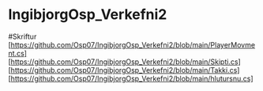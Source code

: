 # IngibjorgOsp_Verkefni2
#Skriftur
[https://github.com/Osp07/IngibjorgOsp_Verkefni2/blob/main/PlayerMovment.cs]
[https://github.com/Osp07/IngibjorgOsp_Verkefni2/blob/main/Skipti.cs]
[https://github.com/Osp07/IngibjorgOsp_Verkefni2/blob/main/Takki.cs]
[https://github.com/Osp07/IngibjorgOsp_Verkefni2/blob/main/hlutursnu.cs]
